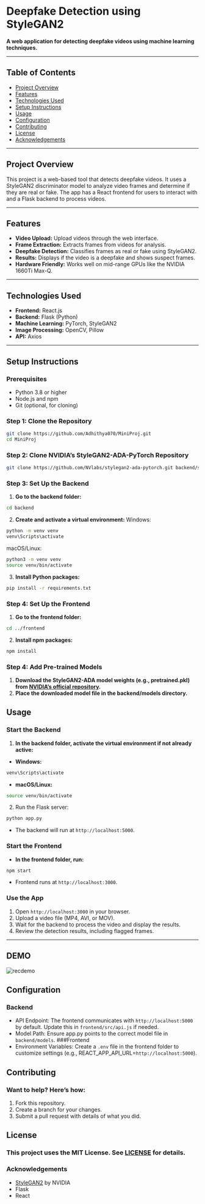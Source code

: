 # Deepfake Detection using StyleGAN2

**A web application for detecting deepfake videos using machine learning techniques.**

---

## Table of Contents
- [Project Overview](#project-overview)
- [Features](#features)
- [Technologies Used](#technologies-used)
- [Setup Instructions](#setup-instructions)
- [Usage](#usage)
- [Configuration](#configuration)
- [Contributing](#contributing)
- [License](#license)
- [Acknowledgements](#acknowledgements)

---

## Project Overview
This project is a web-based tool that detects deepfake videos. It uses a StyleGAN2 discriminator model to analyze video frames and determine if they are real or fake. The app has a React frontend for users to interact with and a Flask backend to process videos.

---

## Features
- **Video Upload:** Upload videos through the web interface.
- **Frame Extraction:** Extracts frames from videos for analysis.
- **Deepfake Detection:** Classifies frames as real or fake using StyleGAN2.
- **Results:** Displays if the video is a deepfake and shows suspect frames.
- **Hardware Friendly:** Works well on mid-range GPUs like the NVIDIA 1660Ti Max-Q.

---

## Technologies Used
- **Frontend:** React.js
- **Backend:** Flask (Python)
- **Machine Learning:** PyTorch, StyleGAN2
- **Image Processing:** OpenCV, Pillow
- **API:** Axios

---

## Setup Instructions

### Prerequisites
- Python 3.8 or higher
- Node.js and npm
- Git (optional, for cloning)

### Step 1: Clone the Repository
```bash
git clone https://github.com/Adhithya070/MiniProj.git
cd MiniProj
```

### Step 2: Clone NVIDIA’s StyleGAN2-ADA-PyTorch Repository
```bash
git clone https://github.com/NVlabs/stylegan2-ada-pytorch.git backend/stylegan2-ada-pytorch
```
### Step 3: Set Up the Backend
1. **Go to the backend folder:**
```bash
cd backend
```
2. **Create and activate a virtual environment:**
Windows:
```bash
python -m venv venv
venv\Scripts\activate
```
macOS/Linux:
```bash
python3 -m venv venv
source venv/bin/activate
```
3. **Install Python packages:**
```bash
pip install -r requirements.txt
```

### Step 4: Set Up the Frontend
1. **Go to the frontend folder:**
```bash
cd ../frontend
```
2. **Install npm packages:**
```bash
npm install
```

### Step 4: Add Pre-trained Models
1. **Download the StyleGAN2-ADA model weights (e.g., pretrained.pkl) from [NVIDIA’s official repository](https://nvlabs-fi-cdn.nvidia.com/stylegan2-ada-pytorch/).**
2. **Place the downloaded model file in the backend/models directory.**

## Usage
### **Start the Backend**
1. **In the backend folder, activate the virtual environment if not already active:**
- **Windows:**
```bash
venv\Scripts\activate
```
- **macOS/Linux:**
```bash
source venv/bin/activate
```
2. Run the Flask server:
```bash
python app.py
```
- The backend will run at `http://localhost:5000`.

### **Start the Frontend**
- **In the frontend folder, run:**
```bash
npm start
```
- Frontend runs at `http://localhost:3000`.
  
### **Use the App**
1. Open `http://localhost:3000` in your browser.
2. Upload a video file (MP4, AVI, or MOV).
3. Wait for the backend to process the video and display the results.
4. Review the detection results, including flagged frames.
---

## DEMO
![recdemo](https://github.com/user-attachments/assets/0a5e77ad-6296-4ddd-af01-21fe86fc0593)

## Configuration
### Backend
- API Endpoint: The frontend communicates with `http://localhost:5000` by default. Update this in `frontend/src/api.js` if needed.
- Model Path: Ensure app.py points to the correct model file in `backend/models`.
###Frontend
- Environment Variables: Create a `.env` file in the frontend folder to customize settings (e.g., REACT_APP_API_URL=`http://localhost:5000`).

## Contributing
### Want to help? Here’s how:
1. Fork this repository.
2. Create a branch for your changes.
3. Submit a pull request with details of what you did.

## License
### This project uses the MIT License. See [LICENSE]((https://choosealicense.com/licenses/mit/)) for details.

### Acknowledgements
- [StyleGAN2](https://github.com/NVlabs/stylegan2-ada-pytorch) by NVIDIA
- Flask
- React
